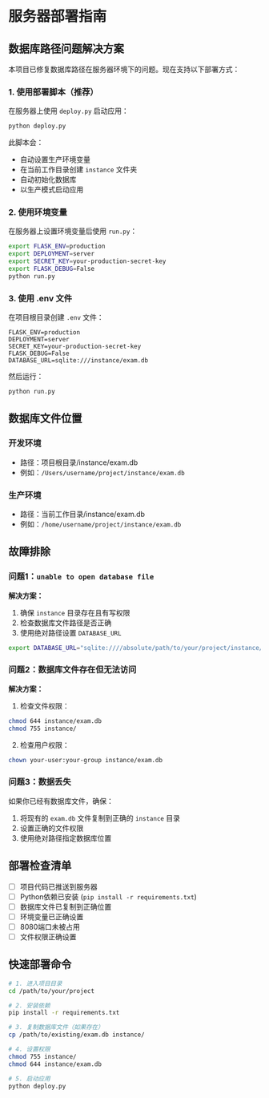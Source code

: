 # 服务器部署指南

## 数据库路径问题解决方案

本项目已修复数据库路径在服务器环境下的问题。现在支持以下部署方式：

### 1. 使用部署脚本（推荐）

在服务器上使用 `deploy.py` 启动应用：

```bash
python deploy.py
```

此脚本会：
- 自动设置生产环境变量
- 在当前工作目录创建 `instance` 文件夹
- 自动初始化数据库
- 以生产模式启动应用

### 2. 使用环境变量

在服务器上设置环境变量后使用 `run.py`：

```bash
export FLASK_ENV=production
export DEPLOYMENT=server
export SECRET_KEY=your-production-secret-key
export FLASK_DEBUG=False
python run.py
```

### 3. 使用 .env 文件

在项目根目录创建 `.env` 文件：

```env
FLASK_ENV=production
DEPLOYMENT=server
SECRET_KEY=your-production-secret-key
FLASK_DEBUG=False
DATABASE_URL=sqlite:///instance/exam.db
```

然后运行：
```bash
python run.py
```

## 数据库文件位置

### 开发环境
- 路径：项目根目录/instance/exam.db
- 例如：`/Users/username/project/instance/exam.db`

### 生产环境
- 路径：当前工作目录/instance/exam.db
- 例如：`/home/username/project/instance/exam.db`

## 故障排除

### 问题1：`unable to open database file`

**解决方案：**
1. 确保 `instance` 目录存在且有写权限
2. 检查数据库文件路径是否正确
3. 使用绝对路径设置 `DATABASE_URL`

```bash
export DATABASE_URL="sqlite:////absolute/path/to/your/project/instance/exam.db"
```

### 问题2：数据库文件存在但无法访问

**解决方案：**
1. 检查文件权限：
```bash
chmod 644 instance/exam.db
chmod 755 instance/
```

2. 检查用户权限：
```bash
chown your-user:your-group instance/exam.db
```

### 问题3：数据丢失

如果你已经有数据库文件，确保：
1. 将现有的 `exam.db` 文件复制到正确的 `instance` 目录
2. 设置正确的文件权限
3. 使用绝对路径指定数据库位置

## 部署检查清单

- [ ] 项目代码已推送到服务器
- [ ] Python依赖已安装 (`pip install -r requirements.txt`)
- [ ] 数据库文件已复制到正确位置
- [ ] 环境变量已正确设置
- [ ] 8080端口未被占用
- [ ] 文件权限正确设置

## 快速部署命令

```bash
# 1. 进入项目目录
cd /path/to/your/project

# 2. 安装依赖
pip install -r requirements.txt

# 3. 复制数据库文件（如果存在）
cp /path/to/existing/exam.db instance/

# 4. 设置权限
chmod 755 instance/
chmod 644 instance/exam.db

# 5. 启动应用
python deploy.py
```
